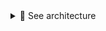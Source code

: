 <details>
<summary>🔵 See architecture</summary>
<p> 
  
[![mohanish-kochade-aws-solution-architect.png](https://i.postimg.cc/15KgSrtx/mohanish-kochade-aws-solution-architect.png)](https://postimg.cc/Yhh2fgY8)

</p>
</details>